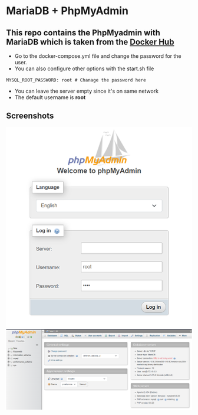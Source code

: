 # MariaDB + PhpMyAdmin

## This repo contains the PhpMyadmin with MariaDB which is taken from the [Docker Hub](https://hub.docker.com/_/phpmyadmin)

- Go to the docker-compose.yml file and change the password for the user.
- You can also configure other options with the start.sh file
```shell
MYSQL_ROOT_PASSWORD: root # Chanage the password here
``` 
- You can leave the server empty since it's on same network
- The default username is **root**

## Screenshots
![Screenshot 1](./screenshots/screenshot-1.png)
![Screenshot 2](./screenshots/screenshot-2.png)
